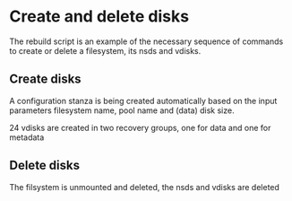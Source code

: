 # Create and delete disks

The rebuild script is an example of the necessary sequence of commands
to create or delete a filesystem, its nsds and vdisks.

## Create disks
A configuration stanza is being created automatically based
on the input parameters filesystem name, pool name and (data) disk size.

24 vdisks are created in two recovery groups, one for data and one for metadata

## Delete disks

The filsystem is unmounted and deleted, the nsds and vdisks are deleted
